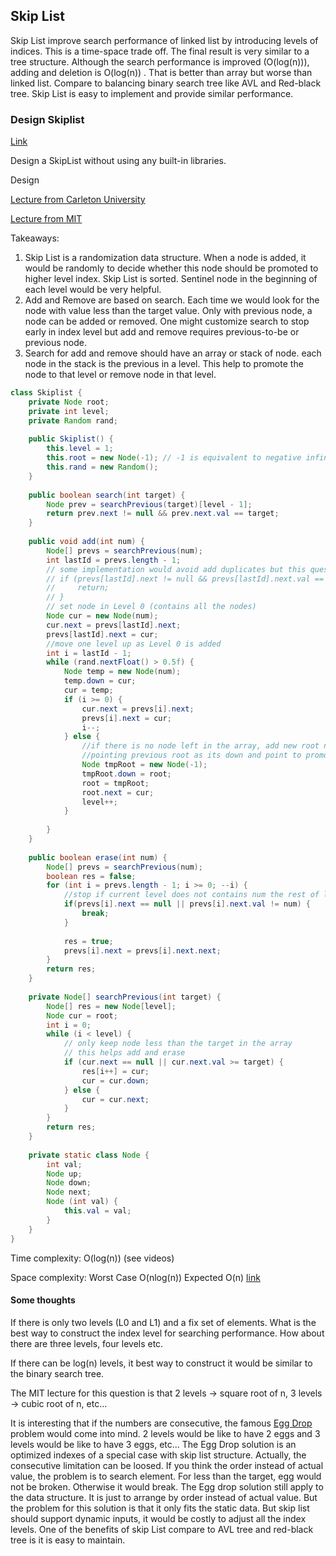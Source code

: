## Skip List

Skip List improve search performance of linked list by introducing levels of indices. This is a time-space trade off. The final result is very similar to a tree structure. Although the search performance is improved (O(log(n))), adding  and deletion is O(log(n)) . That is better than array but worse than linked list. Compare to balancing binary search tree like AVL and Red-black tree. Skip List is easy to implement and provide similar performance. 

### Design Skiplist

[Link](https://leetcode.com/problems/design-skiplist/)

Design a SkipList without using any built-in libraries.



Design

[Lecture from Carleton University](https://www.youtube.com/watch?v=7pWkspmYUVo)

[Lecture from MIT](https://www.youtube.com/watch?v=2g9OSRKJuzM)

Takeaways:

1. Skip List is a randomization data structure. When a node is added, it would be randomly to decide whether this node should be promoted to higher level index. Skip List is sorted. Sentinel node in the beginning of each level would be very helpful.
2. Add and Remove are based on search. Each time we would look for the node with value less than the target value. Only with previous node, a node can be added or removed. One might customize search to stop early in index level but add and remove requires previous-to-be or previous node.
3. Search for add and remove should have an array or stack of node. each node in the stack is the previous in a level. This help to promote the node to that level or remove node in that level.

```java
class Skiplist {
    private Node root;
    private int level;
    private Random rand;
    
    public Skiplist() {
        this.level = 1;
        this.root = new Node(-1); // -1 is equivalent to negative infinity as all num >= 0
        this.rand = new Random();
    }
    
    public boolean search(int target) {
        Node prev = searchPrevious(target)[level - 1];
        return prev.next != null && prev.next.val == target;
    }
    
    public void add(int num) {
        Node[] prevs = searchPrevious(num);
        int lastId = prevs.length - 1;
        // some implementation would avoid add duplicates but this question requires duplicates to be added.
        // if (prevs[lastId].next != null && prevs[lastId].next.val == num) {
        //     return;
        // }
        // set node in Level 0 (contains all the nodes)
        Node cur = new Node(num);
        cur.next = prevs[lastId].next;
        prevs[lastId].next = cur;
        //move one level up as Level 0 is added
        int i = lastId - 1;
        while (rand.nextFloat() > 0.5f) {
            Node temp = new Node(num);
            temp.down = cur;
            cur = temp;
            if (i >= 0) {
                cur.next = prevs[i].next;
                prevs[i].next = cur;
                i--;
            } else {
                //if there is no node left in the array, add new root node
                //pointing previous root as its down and point to promoted node as its next
                Node tmpRoot = new Node(-1);
                tmpRoot.down = root;
                root = tmpRoot;
                root.next = cur;
                level++;
            }
            
        }
    }
    
    public boolean erase(int num) {
        Node[] prevs = searchPrevious(num);
        boolean res = false;
        for (int i = prevs.length - 1; i >= 0; --i) {
            //stop if current level does not contains num the rest of level would also not the node
            if(prevs[i].next == null || prevs[i].next.val != num) {
                break;
            }
            
            res = true;
            prevs[i].next = prevs[i].next.next;
        }
        return res;
    }
    
    private Node[] searchPrevious(int target) {
        Node[] res = new Node[level];
        Node cur = root;
        int i = 0;
        while (i < level) {
            // only keep node less than the target in the array
            // this helps add and erase
            if (cur.next == null || cur.next.val >= target) {
                res[i++] = cur;
                cur = cur.down;
            } else {
                cur = cur.next;
            }
        }
        return res;
    }
    
    private static class Node {
        int val;
        Node up;
        Node down;
        Node next;
        Node (int val) {
            this.val = val;
        }
    }
}
```

Time complexity: O(log(n)) (see videos)

Space complexity:  Worst Case O(nlog(n)) Expected O(n) [link](https://stackoverflow.com/a/10471722)

#### Some thoughts

If there is only two levels (L0 and L1) and a fix set of elements. What is the best way to construct the index level for searching performance.  How about there are three levels, four levels etc.

If there can be log(n) levels, it best way to construct it would be similar to the binary search tree.

The MIT lecture  for this question is that 2 levels -> square root of n, 3 levels -> cubic root of n, etc...

It is interesting that if the numbers are consecutive, the famous [Egg Drop](https://leetcode.com/problems/super-egg-drop/) problem would come into mind. 2 levels would be like to have 2 eggs and 3 levels would be like to have 3 eggs, etc... The Egg Drop solution is an optimized indexes of a special case with skip list structure. Actually, the consecutive limitation can be loosed. If you think the order instead of actual value, the problem is to search element. For less than the target, egg would not be broken. Otherwise it would break. The Egg drop solution still apply to the data structure. It is just to arrange by order instead of actual value. But the problem for this solution is that it only fits the static data. But skip list should support dynamic inputs, it would be costly to adjust all the index levels. One of the benefits of skip List compare to AVL tree and red-black tree is it is easy to maintain.
